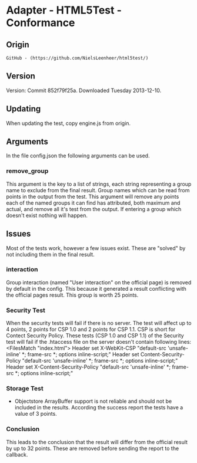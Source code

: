 Adapter - HTML5Test - Conformance
==========

## Origin
	GitHub - (https://github.com/NielsLeenheer/html5test/)

## Version
Version: Commit 852f79f25a. Downloaded Tuesday 2013-12-10.

## Updating
When updating the test, copy engine.js from origin.

## Arguments
In the file config.json the following arguments can be used.

### remove_group
This argument is the key to a list of strings, each string representing a group name to exclude from the final result. Group names which can be read from points in the output from the test. This argument will remove any points each of the named groups it can find has attributed, both maximum and actual, and remove all it's test from the output.
If entering a group which doesn't exist nothing will happen.

## Issues
Most of the tests work, however a few issues exist. These are "solved" by not including them in the final result.

### interaction
Group interaction (named "User interaction" on the official page) is removed by default in the config. This because it generated a result conflicting with the official pages result.
This group is worth 25 points.

### Security Test
When the security tests will fail if there is no server. The test will affect up to 4 points, 2 points for CSP 1.0 and 2 points for CSP 1.1. CSP is short for Contect Security Policy.
These tests (CSP 1.0 and CSP 1.1) of the Security test will fail if the .htaccess file on the server doesn't contain following lines:
	<FilesMatch "index.html">
	<IfModule mod_headers.c>
    	Header set X-WebKit-CSP "default-src 'unsafe-inline' *; frame-src *; options inline-script;"
    	Header set Content-Security-Policy "default-src 'unsafe-inline' *; frame-src *; options inline-script;"
    	Header set X-Content-Security-Policy "default-src 'unsafe-inline' *; frame-src *; options inline-script;"
	</IfModule>
	</FilesMatch>

### Storage Test
- Objectstore ArrayBuffer support is not reliable and should not be included in the results. According the success report the tests have a value of 3 points.
  
### Conclusion
This leads to the conclusion that the result will differ from the official result by up to 32 points. These are removed before sending the report to the callback.
